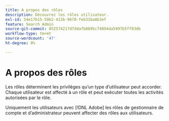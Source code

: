 ```yaml
---
title: A propos des rôles
description: Découvrez les rôles utilisateur.
exl-id: 54e17b15-59b2-413b-9670-feb31ba8b3ef
feature: Search Admin
source-git-commit: 052574217d7ddafb8895c74094da5997b5ff83db
workflow-type: tm+mt
source-wordcount: '47'
ht-degree: 0%

---
```


# A propos des rôles

Les rôles déterminent les privilèges qu’un type d’utilisateur peut accorder. Chaque utilisateur est affecté à un rôle et peut exécuter toutes les activités autorisées par le rôle.

Uniquement les utilisateurs avec [!DNL Adobe] les rôles de gestionnaire de compte et d’administrateur peuvent affecter des rôles aux utilisateurs.
